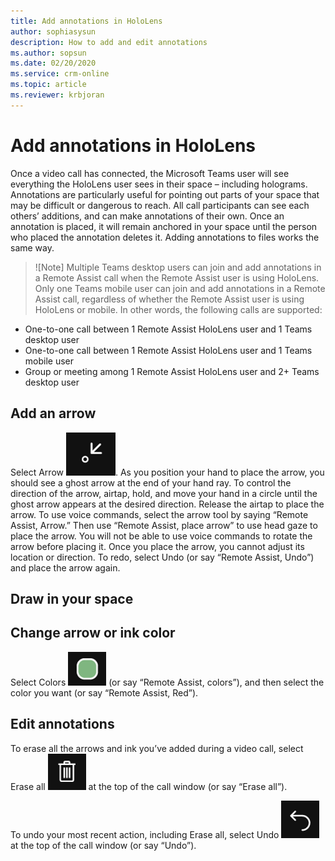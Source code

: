 ```yaml
---
title: Add annotations in HoloLens 
author: sophiasysun
description: How to add and edit annotations 
ms.author: sopsun
ms.date: 02/20/2020
ms.service: crm-online
ms.topic: article
ms.reviewer: krbjoran
---
```

# Add annotations in HoloLens

Once a video call has connected, the Microsoft Teams user will see everything the HoloLens user sees in their space – including holograms. 
Annotations are particularly useful for pointing out parts of your space that may be difficult or dangerous to reach. All call participants can see each others’ additions, and can make annotations of their own. Once an annotation is placed, it will remain anchored in your space until the person who placed the annotation deletes it.  Adding annotations to files works the same way.

> ![Note]
> Multiple Teams desktop users can join and add annotations in a Remote Assist call when the Remote Assist user is using HoloLens. 
Only one Teams mobile user can join and add annotations in a Remote Assist call, regardless of whether the Remote Assist user is using HoloLens or mobile.
In other words, the following calls are supported:
* One-to-one call between 1 Remote Assist HoloLens user and 1 Teams desktop user
* One-to-one call between 1 Remote Assist HoloLens user and 1 Teams mobile user
* Group or meeting among 1 Remote Assist HoloLens user and 2+ Teams desktop user

## Add an arrow 

Select Arrow ![Arrow](media/RAHL_Arrow.png "Arrow"). As you position your hand to place the arrow, you should see a ghost arrow at the end of your hand ray. 
To control the direction of the arrow, airtap, hold, and move your hand in a circle until the ghost arrow appears at the desired direction. Release the airtap to place the arrow.
To use voice commands, select the arrow tool by saying “Remote Assist, Arrow.” Then use “Remote Assist, place arrow” to use head gaze to place the arrow. You will not be able to use voice commands to rotate the arrow before placing it.
Once you place the arrow, you cannot adjust its location or direction. To redo, select Undo (or say “Remote Assist, Undo”) and place the arrow again.

## Draw in your space

## Change arrow or ink color

Select Colors ![Color](media/RAHL_Color.png "Color") (or say “Remote Assist, colors”), and then select the color you want (or say “Remote Assist, Red”).

## Edit annotations

To erase all the arrows and ink you’ve added during a video call, select Erase all ![Trash](media/RAHL_Trash.png "Trash") at the top of the call window (or say “Erase all”).

To undo your most recent action, including Erase all, select Undo ![Undo](media/RAHL_Undo.png "Undo") at the top of the call window (or say “Undo”).

